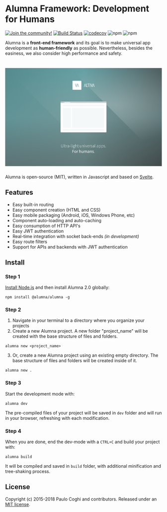 # Alumna Framework: Development for Humans

[![Join the community!](https://withspectrum.github.io/badge/badge.svg)](https://spectrum.chat/alumna) [![Build Status](https://travis-ci.org/alumna/alumna.svg?branch=2.0)](https://travis-ci.org/alumna/alumna) [![codecov](https://codecov.io/gh/alumna/alumna/branch/2.0/graph/badge.svg)](https://codecov.io/gh/alumna/alumna) ![npm](https://img.shields.io/npm/dt/@alumna/alumna.svg) ![npm](https://img.shields.io/npm/v/@alumna/alumna.svg)

Alumna is a **front-end framework** and its goal is to make universal app development as **human-friendly** as possible. Nevertheless, besides the easiness, we also consider high performance and safety.


# ![alumna](other/media/alumna.png)

Alumna is open-source (MIT), written in Javascript and based on [Svelte](https://svelte.technology/).

## Features

 - Easy built-in routing
 - Easy component creation (HTML and CSS)
 - Easy mobile packaging (Android, iOS, Windows Phone, etc)
 - Component auto-loading and auto-caching
 - Easy consumption of HTTP API's
 - Easy JWT authentication
 - Real-time integration with socket back-ends *(in development)*
 - Easy route filters
 - Support for APIs and backends with JWT authentication

## Install

### Step 1

[Install Node.js](https://nodejs.org/en/download/) and then install Alumna 2.0 globally:

```shell
npm install @alumna/alumna -g
```

### Step 2

 1. Navigate in your terminal to a directory where you organize your projects
 2. Create a new Alumna project. A new folder "project_name" will be created with the base structure of files and folders.

```shell
alumna new <project_name>
```

 3. Or, create a new Alumna project using an existing empty directory. The base structure of files and folders will be created inside of it.

```shell
alumna new .
```

### Step 3

Start the development mode with:

```shell
alumna dev
```

The pre-compiled files of your project will be saved in `dev` folder and will run in your browser, refreshing with each modification.

### Step 4

When you are done, end the dev-mode with a `CTRL+C` and build your project with:

```shell
alumna build
```

It will be compiled and saved in `build` folder, with additional minification and tree-shaking process.

## License

Copyright (c) 2015-2018 Paulo Coghi and contributors. Released under an [MIT license](LICENSE.md).
